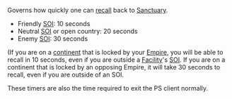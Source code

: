 Governs how quickly one can [recall](../terminology/Recall.md) back to
[Sanctuary](../locations/Sanctuary.md).

- Friendly [SOI](../locations/Sphere_of_Influence.md): 10 seconds
- Neutral [SOI](../locations/Sphere_of_Influence.md) or open country: 20 seconds
- Enemy [SOI](../locations/Sphere_of_Influence.md): 30 seconds

(If you are on a [continent](../locations/Continent.md) that is locked by
your [Empire](../terminology/Empire.md), you will be able to recall in 10
seconds, even if you are outside a [Facility](../locations/Facilities.md)'s
[SOI](../locations/Sphere_of_Influence.md). If you are on a continent that is locked by an
opposing Empire, it will take 30 seconds to recall, even if you are
outside of an SOI.

These timers are also the time required to exit the PS client normally.

<!--[Category:Game Guides](Category:Game_Guides.md)-->
